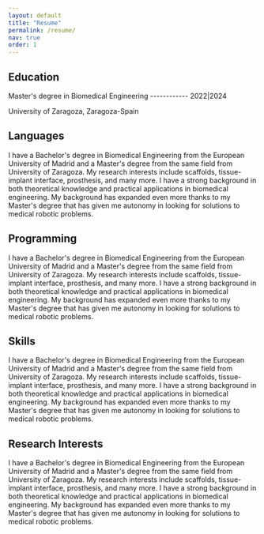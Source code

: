 ```yaml
---
layout: default
title: "Resume"
permalink: /resume/
nav: true
order: 1
---
```

<div class="home-section about-me">
  <h2>Education</h2>
  <p>Master's degree in Biomedical Engineering ------------ 2022|2024
  </p>
  <p>University of Zaragoza, Zaragoza-Spain</p>
</div>

<div class="home-section about-me">
  <h2>Languages</h2>
  <p>I have a Bachelor's degree in Biomedical Engineering from the European University of Madrid and a Master's degree from the same field from University of Zaragoza. My research interests include scaffolds, tissue-implant interface, prosthesis, and many more. I have a strong background in both theoretical knowledge and practical applications in biomedical engineering. My background has expanded even more thanks to my Master's degree that has given me autonomy in looking for solutions to medical robotic problems.</p>
</div>
<div class="home-section about-me">
  <h2>Programming</h2>
  <p>I have a Bachelor's degree in Biomedical Engineering from the European University of Madrid and a Master's degree from the same field from University of Zaragoza. My research interests include scaffolds, tissue-implant interface, prosthesis, and many more. I have a strong background in both theoretical knowledge and practical applications in biomedical engineering. My background has expanded even more thanks to my Master's degree that has given me autonomy in looking for solutions to medical robotic problems.</p>
</div>
<div class="home-section about-me">
  <h2>Skills</h2>
  <p>I have a Bachelor's degree in Biomedical Engineering from the European University of Madrid and a Master's degree from the same field from University of Zaragoza. My research interests include scaffolds, tissue-implant interface, prosthesis, and many more. I have a strong background in both theoretical knowledge and practical applications in biomedical engineering. My background has expanded even more thanks to my Master's degree that has given me autonomy in looking for solutions to medical robotic problems.</p>
</div>
<div class="home-section about-me">
  <h2>Research Interests</h2>
  <p>I have a Bachelor's degree in Biomedical Engineering from the European University of Madrid and a Master's degree from the same field from University of Zaragoza. My research interests include scaffolds, tissue-implant interface, prosthesis, and many more. I have a strong background in both theoretical knowledge and practical applications in biomedical engineering. My background has expanded even more thanks to my Master's degree that has given me autonomy in looking for solutions to medical robotic problems.</p>
</div>
